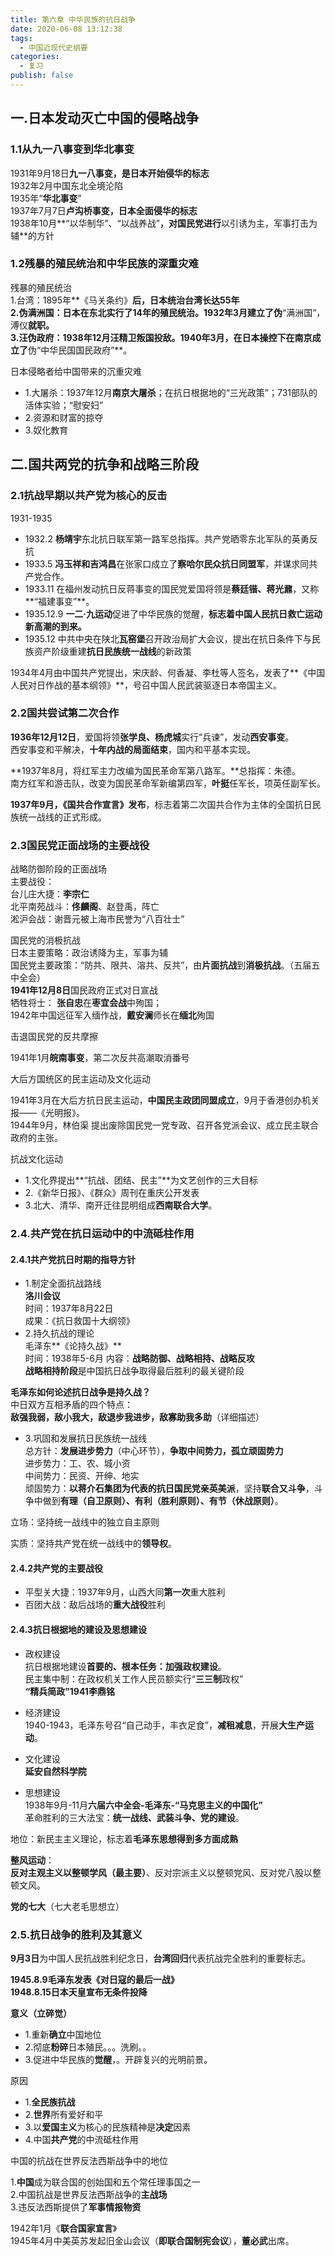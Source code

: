 ```yaml
---
title: 第六章 中华民族的抗日战争
date: 2020-06-08 13:12:38
tags: 
  - 中国近现代史纲要
categories:
  - 复习
publish: false
---
```

## 一.日本发动灭亡中国的侵略战争
### 1.1从九一八事变到华北事变
1931年9月18日**九一八事变，是日本开始侵华的标志**  
1932年2月中国东北全境沦陷  
1935年“**华北事变**”  
1937年7月7日**卢沟桥事变，日本全面侵华的标志**  
1938年10月**“以华制华”、“以战养战”**，对国民党进行**以引诱为主，军事打击为辅**的方针

### 1.2残暴的殖民统治和中华民族的深重灾难
残暴的殖民统治  
1.台湾：1895年**《马关条约》**后，日本统治台湾长达55年   
2.伪满洲国：日本在东北实行了14年的殖民统治。1932年3月建立了伪**“满洲国”，溥仪**就职。  
3.汪伪政府：1938年12月汪精卫叛国投敌。1940年3月，在日本操控下在南京成立了**伪“中华民国国民政府”**。  

日本侵略者给中国带来的沉重灾难
- 1.大屠杀：1937年12月**南京大屠杀**；在抗日根据地的“三光政策”；731部队的活体实验；“慰安妇”
- 2.资源和财富的掠夺
- 3.奴化教育

## 二.国共两党的抗争和战略三阶段

### 2.1抗战早期以共产党为核心的反击
1931-1935  
- 1932.2 **杨靖宇**东北抗日联军第一路军总指挥。共产党晒零东北军队的英勇反抗
- 1933.5 **冯玉祥和吉鸿昌**在张家口成立了**察哈尔民众抗日同盟军**，并谋求同共产党合作。
- 1933.11 在福州发动抗日反蒋事变的国民党爱国将领是**蔡廷锴、蒋光鼐**，又称**“福建事变”**。
- 1935.12.9 **一二·九运动**促进了中华民族的觉醒，**标志着中国人民抗日救亡运动新高潮的到来。**
- 1935.12 中共中央在陕北**瓦窑堡**召开政治局扩大会议，提出在抗日条件下与民族资产阶级重建**抗日民族统一战线**的新政策

1934年4月由中国共产党提出，宋庆龄、何香凝、李杜等人签名，发表了**《中国人民对日作战的基本纲领》**，号召中国人民武装驱逐日本帝国主义。

### 2.2国共尝试第二次合作
**1936年12月12日**，爱国将领**张学良、杨虎城**实行“兵谏”，发动**西安事变**。  
西安事变和平解决，**十年内战的局面结束**，国内和平基本实现。

**1937年8月，将红军主力改编为国民革命军第八路军。**总指挥：朱德。  
南方红军和游击队，改变为国民革命军新编第四军，**叶挺**任军长，项英任副军长。  

**1937年9月，《国共合作宣言》发布**，标志着第二次国共合作为主体的全国抗日民族统一战线的正式形成。

### 2.3国民党正面战场的主要战役

战略防御阶段的正面战场  
主要战役：  
台儿庄大捷：**李宗仁**  
北平南苑战斗：**佟麟阁**、赵登禹，阵亡  
淞沪会战：谢晋元被上海市民誉为“八百壮士”  

国民党的消极抗战  
日本主要策略：政治诱降为主，军事为辅  
国民党主要政策：“防共、限共、溶共、反共”，由**片面抗战**到**消极抗战**。（五届五中全会）  
**1941年12月8日**国民政府正式对日宣战  
牺牲将士：
**张自忠**在**枣宜会战**中殉国；  
1942年中国远征军入缅作战，**戴安澜**师长在**缅北**殉国

击退国民党的反共摩擦  

1941年1月**皖南事变**，第二次反共高潮取消番号

大后方国统区的民主运动及文化运动

1941年3月在大后方抗日民主运动，**中国民主政团同盟成立**，9月于香港创办机关报——《光明报》。  
1944年9月，林伯渠
提出废除国民党一党专政、召开各党派会议、成立民主联合政府的主张。

抗战文化运动  
- 1.文化界提出**“抗战、团结、民主”**为文艺创作的三大目标   
- 2.《新华日报》、《群众》周刊在重庆公开发表
- 3.北大、清华、南开迁往昆明组成**西南联合大学**。


### 2.4.共产党在抗日运动中的中流砥柱作用

#### 2.4.1共产党抗日时期的指导方针
- 1.制定全面抗战路线  
 **洛川会议**  
 时间：1937年8月22日  
 成果：《抗日救国十大纲领》
- 2.持久抗战的理论  
毛泽东**《论持久战》**  
时间：1938年5-6月
内容：**战略防御、战略相持、战略反攻**  
 **战略相持阶段**是中国抗日战争取得最后胜利的最关键阶段


**毛泽东如何论述抗日战争是持久战？**  
中日双方互相矛盾的四个特点：  
**敌强我弱，敌小我大，敌退步我进步，敌寡助我多助**（详细描述）
- 3.巩固和发展抗日民族统一战线  
总方针：**发展进步势力**（中心环节），**争取中间势力，孤立顽固势力**  
进步势力：工、农、城小资  
中间势力：民资、开绅、地实  
顽固势力：**以蒋介石集团为代表的抗日国民党亲英美派**，坚持**联合又斗争**，斗争中做到**有理（自卫原则）、有利（胜利原则）、有节（休战原则）**。

立场：坚持统一战线中的独立自主原则

实质：坚持共产党在统一战线中的**领导权**。

#### 2.4.2共产党的主要战役
- 平型关大捷：1937年9月，山西大同**第一次**重大胜利
- 百团大战：敌后战场的**重大战役**胜利

#### 2.4.3抗日根据地的建设及思想建设
- 政权建设  
抗日根据地建设**首要的、根本任务：加强政权建设**。  
民主集中制：在政权机关工作人民员额实行“**三三制**政权”  
**“精兵简政”1941李鼎铭**

- 经济建设   
1940-1943，毛泽东号召“自己动手，丰衣足食”，**减租减息**，开展**大生产运动**。

- 文化建设  
**延安自然科学院**


- 思想建设  
1938年9月-11月**六届六中全会-毛泽东-“马克思主义的中国化”**  
革命胜利的三大法宝：**统一战线、武装斗争、党的建设**。

地位：新民主主义理论，标志着**毛泽东思想得到多方面成熟**

**整风运动**：  
**反对主观主义以整顿学风（最主要）**、反对宗派主义以整顿党风、反对党八股以整顿文风。  

**党的七大**（七大老毛思想立）

### 2.5.抗日战争的胜利及其意义
**9月3日**为中国人民抗战胜利纪念日，**台湾回归**代表抗战完全胜利的重要标志。

**1945.8.9毛泽东发表《对日寇的最后一战》  
1948.8.15日本天皇宣布无条件投降**

**意义（立碎觉）**  
- 1.重新**确立**中国地位
- 2.彻底**粉碎**日本殖民。。。洗刷。。
- 3.促进中华民族的**觉醒**，。开辟复兴的光明前景。

原因  
- 1.**全民族抗战**
- 2.**世界**所有爱好和平
- 3.以**爱国主义**为核心的民族精神是**决定**因素
- 4.中国**共产党**的中流砥柱作用

中国的抗战在世界反法西斯战争中的地位

1.**中国**成为联合国的创始国和五个常任理事国之一  
2.中国抗战是世界反法西斯战争的**主战场**  
3.违反法西斯提供了**军事情报物资**

1942年1月《**联合国家宣言**》  
1945年4月中美英苏发起旧金山会议（**即联合国制宪会议**），**董必武**出席。
